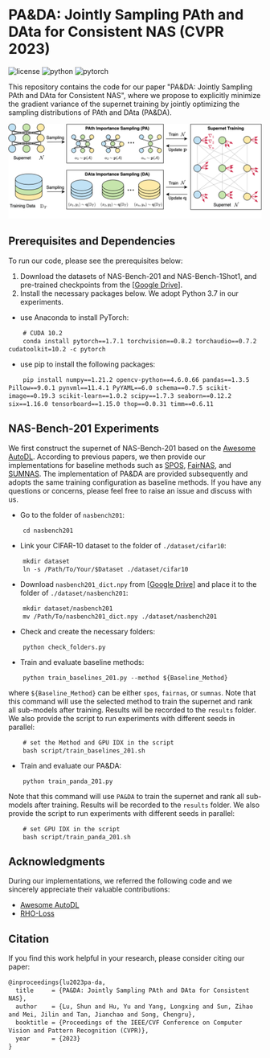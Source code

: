 # PA&DA: Jointly Sampling PAth and DAta for Consistent NAS (CVPR 2023)

![license](https://img.shields.io/badge/License-MIT-brightgreen)
![python](https://img.shields.io/badge/Python-3.7.13-blue)
![pytorch](https://img.shields.io/badge/PyTorch-1.7.1-orange)

This repository contains the code for our paper "PA&DA: Jointly Sampling PAth and DAta for Consistent NAS", where we propose to explicitly minimize the gradient variance of the supernet training by jointly optimizing the sampling distributions of PAth and DAta (PA&DA).

![pa-da_framework](assets/pa-da_framework.png)

## Prerequisites and Dependencies
To run our code, please see the prerequisites below:
1. Download the datasets of NAS-Bench-201 and NAS-Bench-1Shot1, and pre-trained checkpoints from the [[Google Drive](https://drive.google.com/drive/folders/1N0F1usOr0YVn9xLHU0RHDoGAHFScwt8l?usp=sharing)].
2. Install the necessary packages below. We adopt Python 3.7 in our experiments.

* use Anaconda to install PyTorch:
```shell
    # CUDA 10.2
    conda install pytorch==1.7.1 torchvision==0.8.2 torchaudio==0.7.2 cudatoolkit=10.2 -c pytorch
```

* use pip to install the following packages:
```shell
    pip install numpy==1.21.2 opencv-python==4.6.0.66 pandas==1.3.5 Pillow==9.0.1 pynvml==11.4.1 PyYAML==6.0 schema==0.7.5 scikit-image==0.19.3 scikit-learn==1.0.2 scipy==1.7.3 seaborn==0.12.2 six==1.16.0 tensorboard==1.15.0 thop==0.0.31 timm==0.6.11
```

## NAS-Bench-201 Experiments
We first construct the supernet of NAS-Bench-201 based on the [Awesome AutoDL](https://github.com/D-X-Y/Awesome-AutoDL). 
According to previous papers, we then provide our implementations for baseline methods such as [SPOS](https://link.springer.com/chapter/10.1007/978-3-030-58517-4_32), [FairNAS](https://openaccess.thecvf.com/content/ICCV2021/html/Chu_FairNAS_Rethinking_Evaluation_Fairness_of_Weight_Sharing_Neural_Architecture_Search_ICCV_2021_paper.html), and [SUMNAS](https://openreview.net/forum?id=Z8FzvVU6_Kj). 
The implementation of PA&DA are provided subsequently and adopts the same training configuration as baseline methods. 
If you have any questions or concerns, please feel free to raise an issue and discuss with us.

* Go to the folder of `nasbench201`:
```shell
    cd nasbench201
```
* Link your CIFAR-10 dataset to the folder of `./dataset/cifar10`:
```shell
    mkdir dataset
    ln -s /Path/To/Your/$Dataset ./dataset/cifar10
```
* Download `nasbench201_dict.npy` from [[Google Drive](https://drive.google.com/drive/folders/1N0F1usOr0YVn9xLHU0RHDoGAHFScwt8l?usp=sharing)] and place it to the folder of `./dataset/nasbench201`:
```shell
    mkdir dataset/nasbench201
    mv /Path/To/nasbench201_dict.npy ./dataset/nasbench201
```
* Check and create the necessary folders:
```shell
    python check_folders.py
```
* Train and evaluate baseline methods:
```shell
    python train_baselines_201.py --method ${Baseline_Method}
```
where `${Baseline_Method}` can be either `spos`, `fairnas`, or `sumnas`. Note that this command will use the selected method to train the supernet and rank all sub-models after training. Results will be recorded to the `results` folder. We also provide the script to run experiments with different seeds in parallel:
```shell
    # set the Method and GPU IDX in the script
    bash script/train_baselines_201.sh
```
* Train and evaluate our PA&DA:
```shell
    python train_panda_201.py
```
Note that this command will use `PA&DA` to train the supernet and rank all sub-models after training. Results will be recorded to the `results` folder. We also provide the script to run experiments with different seeds in parallel:
```shell
    # set GPU IDX in the script
    bash script/train_panda_201.sh
```

## Acknowledgments
During our implementations, we referred the following code and we sincerely appreciate their valuable contributions: 
* [Awesome AutoDL](https://github.com/D-X-Y/Awesome-AutoDL)
* [RHO-Loss](https://github.com/OATML/RHO-Loss)

## Citation
If you find this work helpful in your research, please consider citing our paper:
```
@inproceedings{lu2023pa-da,
  title     = {PA&DA: Jointly Sampling PAth and DAta for Consistent NAS},
  author    = {Lu, Shun and Hu, Yu and Yang, Longxing and Sun, Zihao and Mei, Jilin and Tan, Jianchao and Song, Chengru},
  booktitle = {Proceedings of the IEEE/CVF Conference on Computer Vision and Pattern Recognition (CVPR)},
  year      = {2023}
}
```

